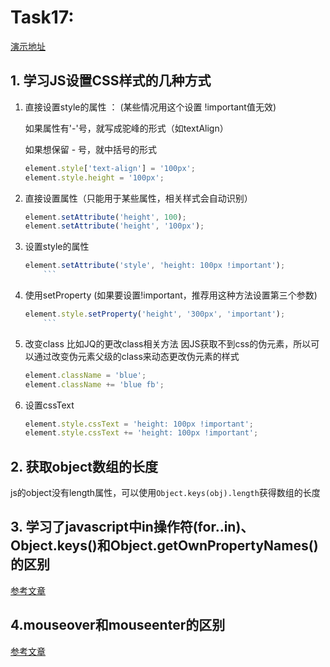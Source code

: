 # Task17:

 
[演示地址](http://zyy1217.com/project/task17/)

## 1. 学习JS设置CSS样式的几种方式


1. 直接设置style的属性 ：
	(某些情况用这个设置 !important值无效)

	如果属性有'-'号，就写成驼峰的形式（如textAlign）  

	如果想保留 - 号，就中括号的形式  
    ```javascript
    element.style['text-align'] = '100px';
	element.style.height = '100px';
	```

2. 直接设置属性（只能用于某些属性，相关样式会自动识别）
    ```javascript
    element.setAttribute('height', 100);
	element.setAttribute('height', '100px');
    ```

3. 设置style的属性
    ```javascript
    element.setAttribute('style', 'height: 100px !important');
        ```

4. 使用setProperty  (如果要设置!important，推荐用这种方法设置第三个参数)
    ```javascript
    element.style.setProperty('height', '300px', 'important');
        ```

5. 改变class   比如JQ的更改class相关方法
	因JS获取不到css的伪元素，所以可以通过改变伪元素父级的class来动态更改伪元素的样式
    ```javascript
    element.className = 'blue';
	element.className += 'blue fb';
    ```

6. 设置cssText
    ```javascript
    element.style.cssText = 'height: 100px !important';
	element.style.cssText += 'height: 100px !important';
    ```
    

## 2. 获取object数组的长度
   
 js的object没有length属性，可以使用`Object.keys(obj).length`获得数组的长度
   
## 3. 学习了javascript中in操作符(for..in)、Object.keys()和Object.getOwnPropertyNames()的区别
  
 [参考文章](http://www.cnblogs.com/wujie520303/p/4931384.html?utm_source=tuicool&utm_medium=referral)
 
## 4.mouseover和mouseenter的区别
 
 [参考文章](http://www.cnblogs.com/kingwell/archive/2012/09/09/2677258.html)
 
   
